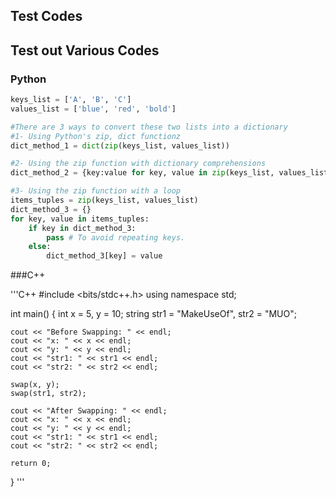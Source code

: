 ## Test Codes

Test out Various Codes
---

### Python

```python
keys_list = ['A', 'B', 'C']
values_list = ['blue', 'red', 'bold']

#There are 3 ways to convert these two lists into a dictionary
#1- Using Python's zip, dict functionz
dict_method_1 = dict(zip(keys_list, values_list))

#2- Using the zip function with dictionary comprehensions
dict_method_2 = {key:value for key, value in zip(keys_list, values_list)}

#3- Using the zip function with a loop
items_tuples = zip(keys_list, values_list)
dict_method_3 = {}
for key, value in items_tuples:
    if key in dict_method_3:
        pass # To avoid repeating keys.
    else:
        dict_method_3[key] = value
```


###C++

'''C++
#include <bits/stdc++.h>
using namespace std;

int main()
{
    int x = 5, y = 10;
    string str1 = "MakeUseOf", str2 = "MUO";

    cout << "Before Swapping: " << endl;
    cout << "x: " << x << endl;
    cout << "y: " << y << endl;
    cout << "str1: " << str1 << endl;
    cout << "str2: " << str2 << endl;

    swap(x, y);
    swap(str1, str2);

    cout << "After Swapping: " << endl;
    cout << "x: " << x << endl;
    cout << "y: " << y << endl;
    cout << "str1: " << str1 << endl;
    cout << "str2: " << str2 << endl;

    return 0;
}
'''
